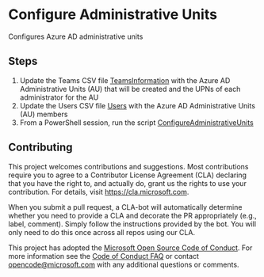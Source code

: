 # Configure Administrative Units

Configures Azure AD administrative units

## Steps

1. Update the Teams CSV file [TeamsInformation](./data/teamsInformation.csv) with the Azure AD Administrative Units (AU) that will be created and the UPNs of each administrator for the AU
2. Update the Users CSV file [Users](./data/users.csv) with the Azure AD Administrative Units (AU) members
3. From a PowerShell session, run the script [ConfigureAdministrativeUnits](./scripts/ConfigureAdministrativeUnits.ps1)

## Contributing

This project welcomes contributions and suggestions. Most contributions require you to agree to a Contributor License Agreement (CLA) declaring that you have the right to, and actually do, grant us the rights to use your contribution. For details, visit https://cla.microsoft.com.

When you submit a pull request, a CLA-bot will automatically determine whether you need to provide a CLA and decorate the PR appropriately (e.g., label, comment). Simply follow the instructions provided by the bot. You will only need to do this once across all repos using our CLA.

This project has adopted the [Microsoft Open Source Code of Conduct](https://opensource.microsoft.com/codeofconduct/). For more information see the [Code of Conduct FAQ](https://opensource.microsoft.com/codeofconduct/faq/) or contact opencode@microsoft.com with any additional questions or comments.